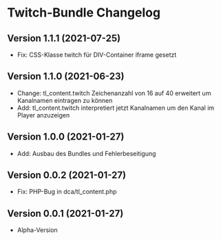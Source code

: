 # Twitch-Bundle Changelog

## Version 1.1.1 (2021-07-25)

* Fix: CSS-Klasse twitch für DIV-Container iframe gesetzt

## Version 1.1.0 (2021-06-23)

* Change: tl_content.twitch Zeichenanzahl von 16 auf 40 erweitert um Kanalnamen eintragen zu können
* Add: tl_content.twitch interpretiert jetzt Kanalnamen um den Kanal im Player anzuzeigen

## Version 1.0.0 (2021-01-27)

* Add: Ausbau des Bundles und Fehlerbeseitigung

## Version 0.0.2 (2021-01-27)

* Fix: PHP-Bug in dca/tl_content.php

## Version 0.0.1 (2021-01-27)

* Alpha-Version
